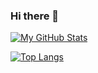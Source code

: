 ### Hi there 👋

<!--
**irisberger18/irisberger18** is a ✨ _special_ ✨ repository because its `README.md` (this file) appears on your GitHub profile.

Here are some ideas to get you started:

- 🔭 I’m currently working on ...
- 🌱 I’m currently learning ...
- 👯 I’m looking to collaborate on ...
- 🤔 I’m looking for help with ...
- 💬 Ask me about ...
- 📫 How to reach me: ...
- 😄 Pronouns: ...
- ⚡ Fun fact: ...
-->



[![My GitHub Stats](https://github-readme-stats.vercel.app/api/?username=irisberger18&count_private=true&theme=tokyonight&showicons=true)]()


[![Top Langs](https://github-readme-stats.vercel.app/api/top-langs/?username=irisberger18)](https://github.com/anuraghazra/github-readme-stats)
